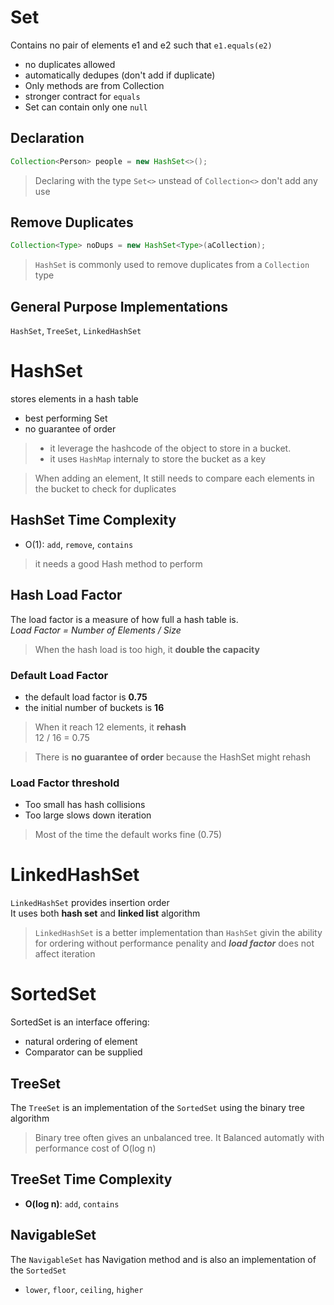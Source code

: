 # Set

Contains no pair of elements e1 and e2 such that `e1.equals(e2)`

- no duplicates allowed
- automatically dedupes (don't add if duplicate)
- Only methods are from Collection
- stronger contract for `equals`
- Set can contain only one `null`

## Declaration

```java
Collection<Person> people = new HashSet<>();
```

> Declaring with the type `Set<>` unstead of `Collection<>` don't add any use

## Remove Duplicates

```java
Collection<Type> noDups = new HashSet<Type>(aCollection);
```

> `HashSet` is commonly used to remove duplicates from a `Collection` type

## General Purpose Implementations

`HashSet`, `TreeSet`, `LinkedHashSet`

# HashSet

stores elements in a hash table

- best performing Set
- no guarantee of order

> - it leverage the hashcode of the object to store in a bucket.
> - it uses `HashMap` internaly to store the bucket as a key

> When adding an element, It still needs to compare each elements in the bucket to check for duplicates

## HashSet Time Complexity

- O(1): `add`, `remove`, `contains`

> it needs a good Hash method to perform

## Hash Load Factor

The load factor is a measure of how full a hash table is.  
*Load Factor = Number of Elements / Size*

> When the hash load is too high, it **double the capacity**

### Default Load Factor

- the default load factor is **0.75**
- the initial number of buckets is **16**

> When it reach 12 elements, it **rehash**  
> 12 / 16 = 0.75

> There is **no guarantee of order** because the HashSet might rehash

### Load Factor threshold

- Too small has hash collisions
- Too large slows down iteration

> Most of the time the default works fine (0.75)

# LinkedHashSet

`LinkedHashSet` provides insertion order  
It uses both **hash set** and **linked list** algorithm

> `LinkedHashSet` is a better implementation than `HashSet` givin the ability for ordering without performance penality and ***load factor*** does not affect iteration

# SortedSet

SortedSet is an interface offering:

- natural ordering of element
- Comparator can be supplied

## TreeSet

The `TreeSet` is an implementation of the `SortedSet` using the binary tree algorithm

> Binary tree often gives an unbalanced tree. It Balanced automatly with performance cost of O(log n)

## TreeSet Time Complexity

- **O(log n)**: `add`, `contains`

## NavigableSet
The `NavigableSet` has Navigation method and is also an implementation of the `SortedSet` 
- `lower`, `floor`, `ceiling`, `higher`
